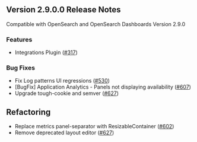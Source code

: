 ## Version 2.9.0.0 Release Notes

Compatible with OpenSearch and OpenSearch Dashboards Version 2.9.0

### Features
- Integrations Plugin ([#317](https://github.com/opensearch-project/dashboards-observability/issues/317))

### Bug Fixes
- Fix Log patterns UI regressions ([#530](https://github.com/opensearch-project/dashboards-observability/issues/530))
- [BugFix] Application Analytics - Panels not displaying availability ([#607](https://github.com/opensearch-project/dashboards-observability/pull/607))
- Upgrade tough-cookie and semver ([#627](https://github.com/opensearch-project/dashboards-observability/pull/627))

## Refactoring
- Replace metrics panel-separator with ResizableContainer ([#602](https://github.com/opensearch-project/dashboards-observability/pull/602))
- Remove deprecated layout editor ([#627](https://github.com/opensearch-project/dashboards-observability/pull/627))
